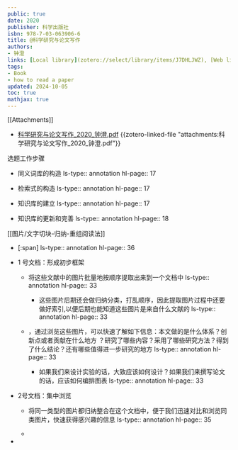 ```yaml
---
public: true
date: 2020
publisher: 科学出版社
isbn: 978-7-03-063906-6
title: @科学研究与论文写作
authors:
- 钟澄
links: [Local library](zotero://select/library/items/J7DHLJWZ), [Web library](https://www.zotero.org/users/4911197/items/J7DHLJWZ)
tags:
- Book
- how to read a paper
updated: 2024-10-05
toc: true
mathjax: true
---
```


[[Attachments]]

  + [科学研究与论文写作_2020_钟澄.pdf](zotero://select/library/items/3NW2K5CF) {{zotero-linked-file "attachments:科学研究与论文写作_2020_钟澄.pdf"}}

选题工作步骤

  + 同义词库的构造
ls-type:: annotation
hl-page:: 17


  + 检索式的构造
ls-type:: annotation
hl-page:: 17


  + 知识库的建立
ls-type:: annotation
hl-page:: 17


  + 知识库的更新和完善
ls-type:: annotation
hl-page:: 18


[[图片/文字切块-归纳-重组阅读法]]

  + [:span]
ls-type:: annotation
hl-page:: 36


  + 1 号文档：形成初步框架

    + 将这些文献中的图片批量地按顺序提取出来到一个文档中
ls-type:: annotation
hl-page:: 33


      + 这些图片后期还会做归纳分类，打乱顺序，因此提取图片过程中还要做好索引,以便后期也能知道这些图片是来自什么文献的
ls-type:: annotation
hl-page:: 33


    + ，通过浏览这些图片，可以快速了解如下信息：本文做的是什么体系？创新点或者贡献在什么地方 ？研究了哪些内容？采用了哪些研究方法？得到了什么结论？还有哪些值得进一步研究的地方
ls-type:: annotation
hl-page:: 33


      + 如果我们来设计实验的话，大致应该如何设计？如果我们来撰写论文的话，应该如何编排图表
ls-type:: annotation
hl-page:: 33


  + 2号文档：集中浏览

    + 将同一类型的图片都归纳整合在这个文档中，便于我们迅速对比和浏览同类图片，快速获得感兴趣的信息
ls-type:: annotation
hl-page:: 35


    + 

  + 


